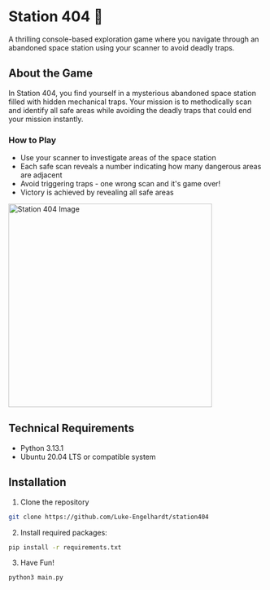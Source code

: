 # Station 404 🚀
    

A thrilling console-based exploration game where you navigate through an abandoned space station using your scanner to avoid deadly traps.

## About the Game

In Station 404, you find yourself in a mysterious abandoned space station filled with hidden mechanical traps. Your mission is to methodically scan and identify all safe areas while avoiding the deadly traps that could end your mission instantly.


### How to Play

- Use your scanner to investigate areas of the space station
- Each safe scan reveals a number indicating how many dangerous areas are adjacent
- Avoid triggering traps - one wrong scan and it's game over!
- Victory is achieved by revealing all safe areas

<img src="https://github.com/user-attachments/assets/2402336b-830a-4012-bb27-bdd60330ac0b" width="400" alt="Station 404 Image">

## Technical Requirements

- Python 3.13.1
- Ubuntu 20.04 LTS or compatible system

## Installation

1. Clone the repository
```bash
git clone https://github.com/Luke-Engelhardt/station404
```

2. Install required packages:
```bash
pip install -r requirements.txt
```
3. Have Fun!
```bash
python3 main.py
```
